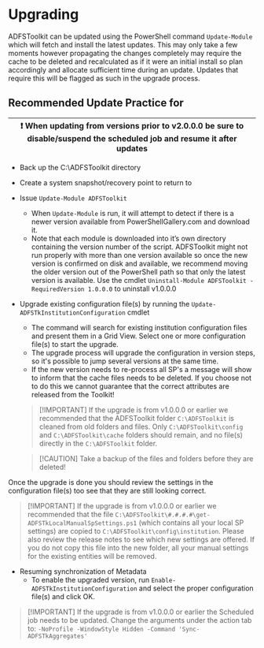 # Upgrading
ADFSToolkit can be updated using the PowerShell command `Update-Module` which will fetch and install the latest updates. 
This may only take a few moments however propagating the changes completely may require the cache to be deleted and recalculated as if it were an initial install so plan accordingly and allocate sufficient time during an update. Updates that require this will be flagged as such in the upgrade process. 

## Recommended Update Practice for 
|:exclamation: When updating from versions prior to v2.0.0.0 be sure to disable/suspend the scheduled job and resume it after updates |
   |-----------------------------------------------------------------------------|

- Back up the  C:\ADFSToolkit directory
- Create a system snapshot/recovery point to return to
- Issue `Update-Module ADFSToolkit`
  - When `Update-Module` is run, it will attempt to detect if there is a newer version available from PowerShellGallery.com and download it. 
  - Note that each module is downloaded into it’s own directory containing the version number of the script. ADFSToolkit might not run properly with more than one version available so once the new version is confirmed on disk and available, we recommend moving the older version out of the PowerShell path so that only the latest version is available. Use the cmdlet `Uninstall-Module ADFSToolkit -RequiredVersion 1.0.0.0` to uninstall v1.0.0.0
- Upgrade existing configuration file(s) by running the `Update-ADFSTkInstitutionConfiguration` cmdlet
    - The command will search for existing institution configuration files and present them in a Grid View. Select one or more configuration file(s) to start the upgrade.
    - The upgrade process will upgrade the configuration in version steps, so it's possible to jump several versions at the same time.
    - If the new version needs to re-process all SP's a message will show to inform that the cache files needs to be deleted. If you choose not to do this we cannot guarantee that the correct attributes are released from the Toolkit!
  > [!IMPORTANT] If the upgrade is from v1.0.0.0 or earlier we recommended that the ADFSToolkit folder `C:\ADFSToolkit` is cleaned from old folders and files. Only `C:\ADFSToolkit\config` and `C:\ADFSToolkit\cache` folders should remain, and no file(s) directly in the `C:\ADFSToolkit` folder. 

    > [!CAUTION] Take a backup of the files and folders before they are deleted!

Once the upgrade is done you should review the settings in the configuration file(s) too see that they are still looking correct.

  > [!IMPORTANT] If the upgrade is from v1.0.0.0 or earlier we recommended that the file `C:\ADFSToolkit\#.#.#.#\get-ADFSTkLocalManualSpSettings.ps1` (which contains all your local SP settings) are copied to `C:\ADFSToolkit\config\institution`. Please also review the release notes to see which new settings are offered.
If you do not copy this file into the new folder, all your manual settings for the existing entities will be removed.
- Resuming synchronization of Metadata
    - To enable the upgraded version, run `Enable-ADFSTkInstitutionConfiguration` and select the proper configuration file(s) and click OK.
> [!IMPORTANT] If the upgrade is from v1.0.0.0 or earlier the Scheduled job needs to be updated. Change the arguments under the action tab to: `-NoProfile -WindowStyle Hidden -Command 'Sync-ADFSTkAggregates'`
